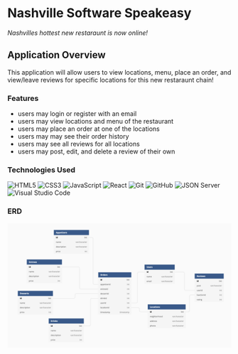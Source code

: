 # Nashville Software Speakeasy

<i>Nashvilles hottest new restaraunt is now online!</i> 

## Application Overview

This application will allow users to view locations, menu, place an order, and view/leave reviews for specific locations for this new restaraunt chain!

### Features

<ul>
  <li>users may login or register with an email</li>
  <li>users may view locations and menu of the restaurant</li>
  <li>users may place an order at one of the locations</li>
  <li>users may may see their order history</li>
  <li>users may see all reviews for all locations</li>
  <li>users may post, edit, and delete a review of their own</li>
</ul>

<!-- ### Running this application

1. Clone this repository and change to the directory in the terminal.

```sh
git clone git@github.com:jmason87/Client-Side-Capstone.git
cd client-side-capstone
```
 -->
### Technologies Used

![HTML5](https://img.shields.io/badge/html5%20-%23E34F26.svg?&style=for-the-badge&logo=html5&logoColor=white) ![CSS3](https://img.shields.io/badge/css3%20-%231572B6.svg?&style=for-the-badge&logo=css3&logoColor=white) ![JavaScript](https://img.shields.io/badge/javascript%20-%23323330.svg?&style=for-the-badge&logo=javascript&logoColor=%23F7DF1E) ![React](https://img.shields.io/badge/react%20-%2320232a.svg?&style=for-the-badge&logo=react&logoColor=%2361DAFB) ![Git](https://img.shields.io/badge/git%20-%23F05033.svg?&style=for-the-badge&logo=git&logoColor=white) ![GitHub](https://img.shields.io/badge/github%20-%23121011.svg?&style=for-the-badge&logo=github&logoColor=white) ![JSON Server](https://img.shields.io/badge/JSON_Server%20-%232a2e2a.svg?&style=for-the-badge&logo=JSON&logoColor=white) ![Visual Studio Code](https://img.shields.io/badge/VSCode%20-%23007ACC.svg?&style=for-the-badge&logo=visual-studio-code&logoColor=white)

### ERD

<img src="./erd.png" alt="">
